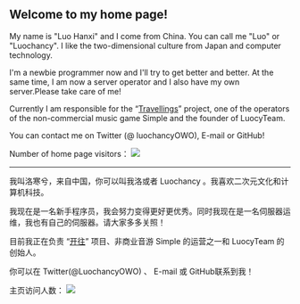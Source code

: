## Welcome to my home page!

My name is "Luo Hanxi" and I come from China. You can call me "Luo" or "Luochancy".  I like the two-dimensional culture from Japan and computer technology.

I'm a newbie programmer now and I'll try to get better and better.  At the same time, I am now a server operator and I also have my own server.Please take care of me!

Currently I am responsible for the “[Travellings](https://github.com/travellings-link/travellings/)” project, one of the operators of the non-commercial music game Simple and the founder of LuocyTeam.

You can contact me on Twitter (@ luochancyOWO), E-mail or GitHub!

Number of home page visitors：
![](https://komarev.com/ghpvc/?username=Luochancy)

---------------

我叫洛寒兮，来自中国，你可以叫我洛或者 Luochancy 。我喜欢二次元文化和计算机科技。

我现在是一名新手程序员，我会努力变得更好更优秀。同时我现在是一名伺服器运维，我也有自己的伺服器。请大家多多关照！

目前我正在负责 “[开往](https://github.com/travellings-link/travellings/)” 项目、非商业音游 Simple 的运营之一和 LuocyTeam 的创始人。

你可以在 Twitter(@LuochancyOWO) 、 E-mail 或 GitHub联系到我！

主页访问人数：
![](https://komarev.com/ghpvc/?username=Luochancy)
